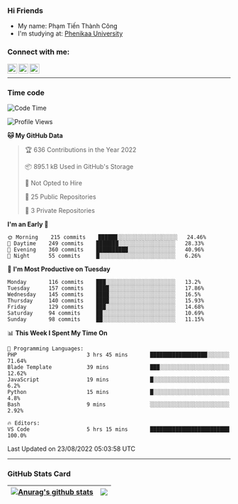 ### Hi Friends

- My name: Phạm Tiến Thành Công
- I'm studying at: [Phenikaa University]


### Connect with me:
[<img align="left" alt="PhamTienThanhCong | Facebook" width="22px" src="https://upload.wikimedia.org/wikipedia/commons/thumb/1/16/Facebook-icon-1.png/640px-Facebook-icon-1.png" />][facebook]
[<img align="left" alt="PhamTienThanhCong | Zalo" width="22px" src="https://www.anphatpc.com.vn/template/anphat_2020v2/images/icon-zalo.jpg" />][zalo]
[<img align="left" alt="PhamTienThanhCong | LinkedIn" width="22px" src="https://cdn3.iconfinder.com/data/icons/inficons/512/linkedin.png" />][linkedin]

<br />

---

### Time code

<!--START_SECTION:waka-->
![Code Time](http://img.shields.io/badge/Code%20Time-534%20hrs%2052%20mins-blue)

![Profile Views](http://img.shields.io/badge/Profile%20Views-2-blue)

**🐱 My GitHub Data** 

> 🏆 636 Contributions in the Year 2022
 > 
> 📦 895.1 kB Used in GitHub's Storage 
 > 
> 🚫 Not Opted to Hire
 > 
> 📜 25 Public Repositories 
 > 
> 🔑 3 Private Repositories  
 > 
**I'm an Early 🐤** 

```text
🌞 Morning    215 commits    ██████░░░░░░░░░░░░░░░░░░░   24.46% 
🌆 Daytime    249 commits    ███████░░░░░░░░░░░░░░░░░░   28.33% 
🌃 Evening    360 commits    ██████████░░░░░░░░░░░░░░░   40.96% 
🌙 Night      55 commits     █░░░░░░░░░░░░░░░░░░░░░░░░   6.26%

```
📅 **I'm Most Productive on Tuesday** 

```text
Monday       116 commits    ███░░░░░░░░░░░░░░░░░░░░░░   13.2% 
Tuesday      157 commits    ████░░░░░░░░░░░░░░░░░░░░░   17.86% 
Wednesday    145 commits    ████░░░░░░░░░░░░░░░░░░░░░   16.5% 
Thursday     140 commits    ████░░░░░░░░░░░░░░░░░░░░░   15.93% 
Friday       129 commits    ███░░░░░░░░░░░░░░░░░░░░░░   14.68% 
Saturday     94 commits     ██░░░░░░░░░░░░░░░░░░░░░░░   10.69% 
Sunday       98 commits     ██░░░░░░░░░░░░░░░░░░░░░░░   11.15%

```


📊 **This Week I Spent My Time On** 

```text
💬 Programming Languages: 
PHP                      3 hrs 45 mins       ██████████████████░░░░░░░   71.64% 
Blade Template           39 mins             ███░░░░░░░░░░░░░░░░░░░░░░   12.62% 
JavaScript               19 mins             █░░░░░░░░░░░░░░░░░░░░░░░░   6.2% 
Python                   15 mins             █░░░░░░░░░░░░░░░░░░░░░░░░   4.8% 
Bash                     9 mins              ░░░░░░░░░░░░░░░░░░░░░░░░░   2.92%

🔥 Editors: 
VS Code                  5 hrs 15 mins       █████████████████████████   100.0%

```


 Last Updated on 23/08/2022 05:03:58 UTC
<!--END_SECTION:waka-->

---

### GitHub Stats Card

| <a href="https://github.com/phamtienthanhcong"><img align="center" src="https://github-readme-stats.vercel.app/api?username=PhamTienThanhCong&show_icons=true&include_all_commits=true&theme=buefy&hide_border=true&theme=ocean_dark" alt="Anurag's github stats" /></a> | <a href="https://github.com/phamtienthanhcong"><img align="center" src="https://github-readme-stats.vercel.app/api/top-langs/?username=PhamTienThanhCong&layout=compact&theme=buefy&hide_border=true&theme=ocean_dark" /></a> |
| ------------- | ------------- |

[Phenikaa University]: https://phenikaa-uni.edu.vn/vi
[facebook]: https://www.facebook.com/phamtienthanhcong
[linkedin]: https://linkedin.com/in/phamtienthanhcong
[zalo]: https://zalo.me/0396396332
[tiktok]: https://www.tiktok.com/@phamtienthanhcong
[web]: https://github.com/PhamTienThanhCong/web_dev
[min project]: https://github.com/PhamTienThanhCong/Project-Of-Web
[c and cpp]: https://github.com/PhamTienThanhCong/Code_C_and_Cpro
[python]: https://github.com/PhamTienThanhCong/Python_beginer
